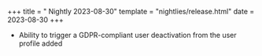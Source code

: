 +++
title = " Nightly 2023-08-30"
template = "nightlies/release.html"
date = 2023-08-30
+++

- Ability to trigger a GDPR-compliant user deactivation from the user profile added

